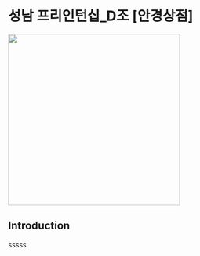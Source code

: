 <h1>성남 프리인턴십_D조 [안경상점]</h1>

<img src="https://user-images.githubusercontent.com/54097961/98356571-1e7a8b80-2067-11eb-838d-575b8ee98c32.jpg" width="350px" height="350px"></img>

<h2>Introduction</h2>
sssss


